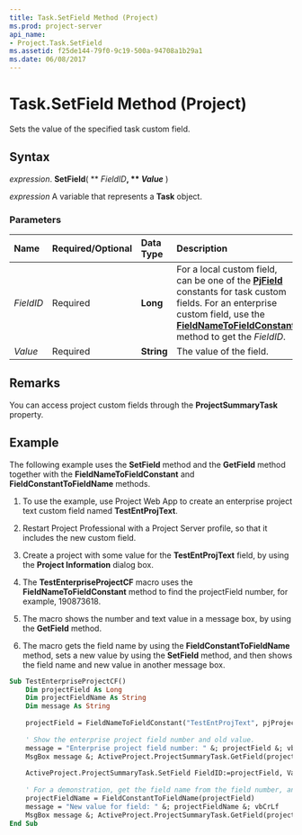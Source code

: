 ```yaml
---
title: Task.SetField Method (Project)
ms.prod: project-server
api_name:
- Project.Task.SetField
ms.assetid: f25de144-79f0-9c19-500a-94708a1b29a1
ms.date: 06/08/2017
---
```



# Task.SetField Method (Project)

Sets the value of the specified task custom field.


## Syntax

 _expression_. **SetField**( ** _FieldID_**, ** _Value_** )

 _expression_ A variable that represents a **Task** object.


### Parameters



|**Name**|**Required/Optional**|**Data Type**|**Description**|
|:-----|:-----|:-----|:-----|
| _FieldID_|Required|**Long**|For a local custom field, can be one of the **[PjField](pjfield-enumeration-project.md)** constants for task custom fields. For an enterprise custom field, use the **[FieldNameToFieldConstant](application-fieldnametofieldconstant-method-project.md)** method to get the _FieldID_.|
| _Value_|Required|**String**|The value of the field.|

## Remarks

You can access project custom fields through the **ProjectSummaryTask** property.


## Example

The following example uses the **SetField** method and the **GetField** method together with the **FieldNameToFieldConstant** and **FieldConstantToFieldName** methods.


1. To use the example, use Project Web App to create an enterprise project text custom field named **TestEntProjText**.
    
2. Restart Project Professional with a Project Server profile, so that it includes the new custom field.
    
3. Create a project with some value for the **TestEntProjText** field, by using the **Project Information** dialog box.
    
4. The **TestEnterpriseProjectCF** macro uses the **FieldNameToFieldConstant** method to find the projectField number, for example, 190873618.
    
5. The macro shows the number and text value in a message box, by using the **GetField** method.
    
6. The macro gets the field name by using the **FieldConstantToFieldName** method, sets a new value by using the **SetField** method, and then shows the field name and new value in another message box.
    





```vb
Sub TestEnterpriseProjectCF() 
    Dim projectField As Long 
    Dim projectFieldName As String 
    Dim message As String 
 
    projectField = FieldNameToFieldConstant("TestEntProjText", pjProject) 
 
    ' Show the enterprise project field number and old value. 
    message = "Enterprise project field number: " &; projectField &; vbCrLf 
    MsgBox message &; ActiveProject.ProjectSummaryTask.GetField(projectField) 
 
    ActiveProject.ProjectSummaryTask.SetField FieldID:=projectField, Value:="This is a new value." 
 
    ' For a demonstration, get the field name from the field number, and verify the new value. 
    projectFieldName = FieldConstantToFieldName(projectField) 
    message = "New value for field: " &; projectFieldName &; vbCrLf 
    MsgBox message &; ActiveProject.ProjectSummaryTask.GetField(projectField) 
End Sub
```


